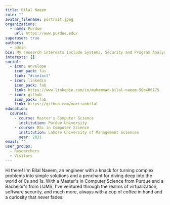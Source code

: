 ```yaml
---
title: Bilal Naeem
role: ""
avatar_filename: portrait.jpeg
organizations:
  - name: Purdue
    url: https://www.purdue.edu/
superuser: true
authors:
  - admin
bio: My research interests include Systems, Security and Program Analysis.
interests: []
social:
  - icon: envelope
    icon_pack: fas
    link: "#contact"
  - icon: linkedin
    icon_pack: fab
    link: https://www.linkedin.com/in/muhammad-bilal-naeem-50b406175
  - icon: github
    icon_pack: fab
    link: https://github.com/martianbilal
education:
  courses:
    - course: Master's Computer Science
      institution: Purdue University
    - course: BSc in Computer Science
      institution: Lahore University of Management Sciences
      year: 2021
email: ""
user_groups:
  - Researchers
  - Visitors
---
```

Hi there! I'm Bilal Naeem, an engineer with a knack for turning complex problems into simple solutions and a penchant for diving deep into the world of 0s and 1s. With a Master's in Computer Science from Purdue and a Bachelor's from LUMS, I've ventured through the realms of virtualization, software security, and much more, always with a cup of coffee in hand and a curiosity that never fades.
